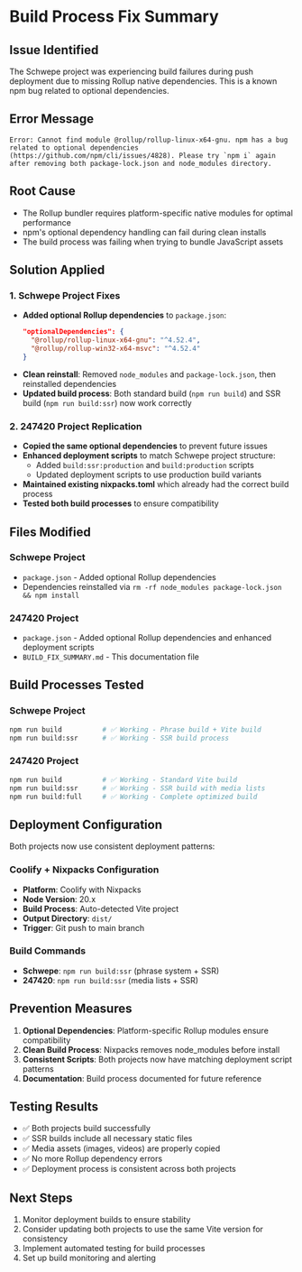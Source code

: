 # Build Process Fix Summary

## Issue Identified
The Schwepe project was experiencing build failures during push deployment due to missing Rollup native dependencies. This is a known npm bug related to optional dependencies.

## Error Message
```
Error: Cannot find module @rollup/rollup-linux-x64-gnu. npm has a bug related to optional dependencies (https://github.com/npm/cli/issues/4828). Please try `npm i` again after removing both package-lock.json and node_modules directory.
```

## Root Cause
- The Rollup bundler requires platform-specific native modules for optimal performance
- npm's optional dependency handling can fail during clean installs
- The build process was failing when trying to bundle JavaScript assets

## Solution Applied

### 1. Schwepe Project Fixes
- **Added optional Rollup dependencies** to `package.json`:
  ```json
  "optionalDependencies": {
    "@rollup/rollup-linux-x64-gnu": "^4.52.4",
    "@rollup/rollup-win32-x64-msvc": "^4.52.4"
  }
  ```
- **Clean reinstall**: Removed `node_modules` and `package-lock.json`, then reinstalled dependencies
- **Updated build process**: Both standard build (`npm run build`) and SSR build (`npm run build:ssr`) now work correctly

### 2. 247420 Project Replication
- **Copied the same optional dependencies** to prevent future issues
- **Enhanced deployment scripts** to match Schwepe project structure:
  - Added `build:ssr:production` and `build:production` scripts
  - Updated deployment scripts to use production build variants
- **Maintained existing nixpacks.toml** which already had the correct build process
- **Tested both build processes** to ensure compatibility

## Files Modified

### Schwepe Project
- `package.json` - Added optional Rollup dependencies
- Dependencies reinstalled via `rm -rf node_modules package-lock.json && npm install`

### 247420 Project
- `package.json` - Added optional Rollup dependencies and enhanced deployment scripts
- `BUILD_FIX_SUMMARY.md` - This documentation file

## Build Processes Tested

### Schwepe Project
```bash
npm run build          # ✅ Working - Phrase build + Vite build
npm run build:ssr      # ✅ Working - SSR build process
```

### 247420 Project
```bash
npm run build          # ✅ Working - Standard Vite build
npm run build:ssr      # ✅ Working - SSR build with media lists
npm run build:full     # ✅ Working - Complete optimized build
```

## Deployment Configuration

Both projects now use consistent deployment patterns:

### Coolify + Nixpacks Configuration
- **Platform**: Coolify with Nixpacks
- **Node Version**: 20.x
- **Build Process**: Auto-detected Vite project
- **Output Directory**: `dist/`
- **Trigger**: Git push to main branch

### Build Commands
- **Schwepe**: `npm run build:ssr` (phrase system + SSR)
- **247420**: `npm run build:ssr` (media lists + SSR)

## Prevention Measures
1. **Optional Dependencies**: Platform-specific Rollup modules ensure compatibility
2. **Clean Build Process**: Nixpacks removes node_modules before install
3. **Consistent Scripts**: Both projects now have matching deployment script patterns
4. **Documentation**: Build process documented for future reference

## Testing Results
- ✅ Both projects build successfully
- ✅ SSR builds include all necessary static files
- ✅ Media assets (images, videos) are properly copied
- ✅ No more Rollup dependency errors
- ✅ Deployment process is consistent across both projects

## Next Steps
1. Monitor deployment builds to ensure stability
2. Consider updating both projects to use the same Vite version for consistency
3. Implement automated testing for build processes
4. Set up build monitoring and alerting